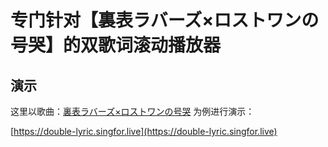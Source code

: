 # 专门针对【裏表ラバーズ×ロストワンの号哭】的双歌词滚动播放器

## 演示

这里以歌曲：[裏表ラバーズ×ロストワンの号哭](https://music.163.com/#/song?id=28613680) 为例进行演示：

[https://double-lyric.singfor.live](https://double-lyric.singfor.live)
